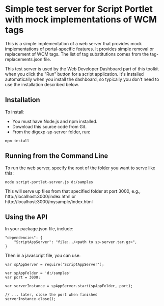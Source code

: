 # Simple test server for Script Portlet with mock implementations of WCM tags

This is a simple implementation of a web server that provides mock implementations of portal-specific features. It provides simple removal or replacement of WCM tags. The list of tag substitutions comes from the tag-replacements.json file.

This test server is used by the Web Developer Dashboard part of this toolkit when you click the "Run" button for a script application. It's installed automatically when you install the dashboard, so typically you don't need to use the installation described below.

## Installation
To install:
- You must have Node.js and npm installed.
- Download this source code from Git.
- From the digexp-sp-server folder, run:
```
npm install
```

## Running from the Command Line
To run the web server, specify the root of the folder you want to serve like this:
```
node script-portlet-server.js d:/samples
```

This will serve up files from that specified folder at port 3000, e.g., http://localhost:3000/index.html or http://localhost:3000/mysample/index.html

## Using the API
In your package.json file, include:

```
"dependencies": {
    "ScriptAppServer": "file:../<path to sp-server.tar.gz>",
}
```

Then in a javascript file, you can use:

```
var spAppServer = require('ScriptAppServer');

var spAppFolder = 'd:/samples'
var port = 3000;

var serverInstance = spAppServer.start(spAppFolder, port);

// ... later, close the port when finished
serverInstance.close();
```